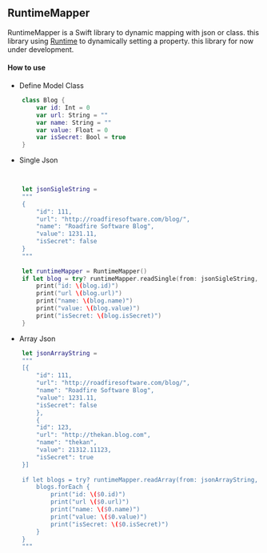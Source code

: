 ## RuntimeMapper

RuntimeMapper is a Swift library to dynamic mapping with json or class. this library using [Runtime](https://github.com/wickwirew/Runtime) to dynamically setting a property. this library for now under development.

#### How to use 
- Define Model Class
```swift
    class Blog {
        var id: Int = 0
        var url: String = ""
        var name: String = ""
        var value: Float = 0
        var isSecret: Bool = true
    }
```

- Single Json
```swift

    
    let jsonSigleString =
    """
    {
        "id": 111,
        "url": "http://roadfiresoftware.com/blog/",
        "name": "Roadfire Software Blog",
        "value": 1231.11,
        "isSecret": false
    }
    """
    
    let runtimeMapper = RuntimeMapper()
    if let blog = try? runtimeMapper.readSingle(from: jsonSigleString, initializer: Blog.init) {
        print("id: \(blog.id)")
        print("url \(blog.url)")
        print("name: \(blog.name)")
        print("value: \(blog.value)")
        print("isSecret: \(blog.isSecret)")
    }
```

- Array Json 
```swift
    let jsonArrayString =
    """
    [{
        "id": 111,
        "url": "http://roadfiresoftware.com/blog/",
        "name": "Roadfire Software Blog",
        "value": 1231.11,
        "isSecret": false
        },
        {
        "id": 123,
        "url": "http://thekan.blog.com",
        "name": "thekan",
        "value": 21312.11123,
        "isSecret": true
    }]
    
    if let blogs = try? runtimeMapper.readArray(from: jsonArrayString, initializer: Blog.init) {
        blogs.forEach {
            print("id: \($0.id)")
            print("url \($0.url)")
            print("name: \($0.name)")
            print("value: \($0.value)")
            print("isSecret: \($0.isSecret)")
        }
    }
    """
```
